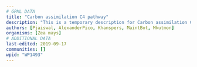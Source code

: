 ```yaml
---
# GPML DATA
title: "Carbon assimilation C4 pathway"
description: "This is a temporary description for Carbon assimilation C4 pathway"
authors: [Pjaiswal, AlexanderPico, Khanspers, MaintBot, Mkutmon]
organisms: [Zea mays]
# ADDITIONAL DATA
last-edited: 2019-09-17
communities: []
wpid: "WP1493"
---
```

